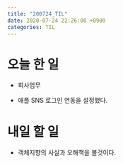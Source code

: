 ```yaml
---
title: "200724_TIL"
date: 2020-07-24 22:26:00 +0900
categories: TIL
---
```


# 오늘 한 일
* 회사업무
- 애플 SNS 로그인 연동을 설정했다.
# 내일 할 일
* 객체지향의 사실과 오해책을 볼것이다.